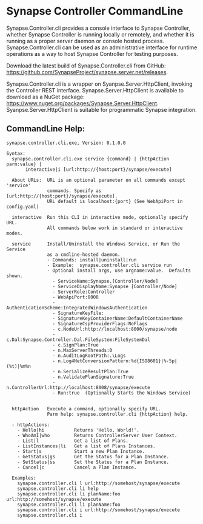 # Synapse Controller CommandLine

Synapse.Controller.cli provides a console interface to Synapse Controller, whether Synapse Controller is running locally or remotely, and whether it is running as a proper server daemon or console hosted process.  Synapse.Controller.cli can be used as an administrative interface for runtime operations as a way to host Synapse Controller for testing purposes.

Download the latest build of Synapse.Controller.cli from GitHub: <a href="https://github.com/SynapseProject/synapse.server.net/releases" target="_blank">https://github.com/SynapseProject/synapse.server.net/releases</a>.

Synapse.Controller.cli is a wrapper on Syanpse.Server.HttpClient, invoking the Controller REST interface.  Synapse.Server.HttpClient is available to download as a NuGet package: <a href="https://www.nuget.org/packages/Synapse.Server.HttpClient" target="_blank">https://www.nuget.org/packages/Synapse.Server.HttpClient</a>.  Syanpse.Server.HttpClient is suitable for programmatic Synapse integration.

## CommandLine Help:

```dos
synapse.controller.cli.exe, Version: 0.1.0.0

Syntax:
  synapse.controller.cli.exe service {command} | {httpAction parm:value} |
       interactive|i [url:http://{host:port}/synapse/execute]

  About URLs:  URL is an optional parameter on all commands except 'service'
               commands. Specify as [url:http://{host:port}/synapse/execute].
               URL default is localhost:{port} (See WebApiPort in config.yaml)

  interactive  Run this CLI in interactive mode, optionally specify URL.
               All commands below work in standard or interactive modes.

  service      Install/Uninstall the Windows Service, or Run the Service
               as a cmdline-hosted daemon.
               - Commands: install|uninstall|run
               - Example:  synapse.controller.cli service run
               - Optional install args, use argname:value.  Defaults shown.
                 - ServiceName:Synapse.[Controller/Node]
                 - ServiceDisplayName:Synapse [Controller/Node]
                 - ServerRole:Controller
                 - WebApiPort:8008
                 - AuthenticationScheme:IntegratedWindowsAuthentication
                 - SignatureKeyFile:
                 - SignatureKeyContainerName:DefaultContainerName
                 - SignatureCspProviderFlags:NoFlags
                 - c.NodeUrl:http://localhost:8000/synapse/node
                 - c.Dal:Synapse.Controller.Dal.FileSystem:FileSystemDal
                 - c.SignPlan:True
                 - n.MaxServerThreads:0
                 - n.AuditLogRootPath:.\Logs
                 - n.Log4NetConversionPattern:%d{ISO8601}|%-5p|(%t)|%m%n
                 - n.SerializeResultPlan:True
                 - n.ValidatePlanSignature:True
                 - n.ControllerUrl:http://localhost:8008/synapse/execute
                 - Run:true  (Optionally Starts the Windows Service)


  httpAction   Execute a command, optionally specify URL.
               Parm help: synapse.controller.cli {httpAction} help.

  - httpActions:
    - Hello|hi           Returns 'Hello, World!'.
    - WhoAmI|who         Returns ControllerServer User Context.
    - List|l             Get a list of Plans.
    - ListInstances|li   Get a list of Plans Instances.
    - Start|s            Start a new Plan Instance.
    - GetStatus|gs       Get the Status for a Plan Instance.
    - SetStatus|ss       Set the Status for a Plan Instance.
    - Cancel|c           Cancel a Plan Instance.

  Examples:
    synapse.controller.cli l url:http://somehost/synapse/execute
    synapse.controller.cli li help
    synapse.controller.cli li planName:foo url:http://somehost/synapse/execute
    synapse.controller.cli li planName:foo
    synapse.controller.cli i url:http://somehost/synapse/execute
    synapse.controller.cli i
```